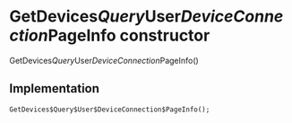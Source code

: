 


# GetDevices$Query$User$DeviceConnection$PageInfo constructor







GetDevices$Query$User$DeviceConnection$PageInfo()





## Implementation

```dart
GetDevices$Query$User$DeviceConnection$PageInfo();
```








